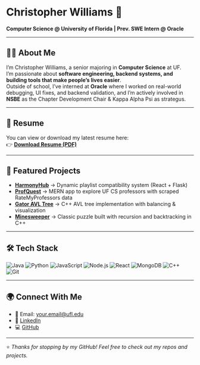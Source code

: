 # Christopher Williams 👋

**Computer Science @ University of Florida | Prev. SWE Intern @ Oracle**

---

## 🧑‍💻 About Me
I’m Christopher Williams, a senior majoring in **Computer Science** at UF.  
I’m passionate about **software engineering, backend systems, and building tools that make people’s lives easier**.  
Outside of school, I’ve interned at **Oracle** where I worked on real-world debugging, UI fixes, and backend validation, and I’m actively involved in **NSBE** as the Chapter Development Chair & Kappa Alpha Psi as strategus.

---

## 📄 Resume
You can view or download my latest resume here:  
👉 [**Download Resume (PDF)**](docs/Christopher_Williams_2026.pdf)

---

## 🚀 Featured Projects
- **[HarmonyHub](https://github.com/cdubUF/HarmonyHub)** → Dynamic playlist compatibility system (React + Flask)  
- **[ProfQuest](https://github.com/cdubUF/ProfQuest)** → MERN app to explore UF CS professors with scraped RateMyProfessors data  
- **[Gator AVL Tree](https://github.com/cdubUF/GatorAVLTree)** → C++ AVL tree implementation with balancing & visualization  
- **[Minesweeper](https://github.com/cdubUF/Minesweeper)** → Classic puzzle built with recursion and backtracking in C++  

---

## 🛠️ Tech Stack
![Java](https://img.shields.io/badge/Java-ED8B00?logo=openjdk&logoColor=white)
![Python](https://img.shields.io/badge/Python-3776AB?logo=python&logoColor=white)
![JavaScript](https://img.shields.io/badge/JavaScript-F7DF1E?logo=javascript&logoColor=black)
![Node.js](https://img.shields.io/badge/Node.js-339933?logo=node.js&logoColor=white)
![React](https://img.shields.io/badge/React-61DAFB?logo=react&logoColor=black)
![MongoDB](https://img.shields.io/badge/MongoDB-47A248?logo=mongodb&logoColor=white)
![C++](https://img.shields.io/badge/C++-00599C?logo=c%2B%2B&logoColor=white)
![Git](https://img.shields.io/badge/Git-F05032?logo=git&logoColor=white)

---

## 🌍 Connect With Me
- 📧 Email: your.email@ufl.edu  
- 💼 [LinkedIn](https://www.linkedin.com/in/your-handle)  
- 💻 [GitHub](https://github.com/cdubUF)  

---

⭐️ _Thanks for stopping by my GitHub! Feel free to check out my repos and projects._
